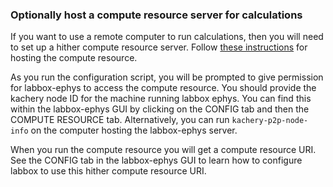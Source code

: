 ### Optionally host a compute resource server for calculations

If you want to use a remote computer to run calculations, then you will need to set up a hither compute resource server. Follow [these instructions](https://github.com/flatironinstitute/hither/blob/master/doc/hosting_compute_resource.md) for hosting the compute resource.

As you run the configuration script, you will be prompted to give permission for labbox-ephys to access the compute resource. You should provide the kachery node ID for the machine running labbox ephys. You can find this within the labbox-ephys GUI by clicking on the CONFIG tab and then the COMPUTE RESOURCE tab. Alternatively, you can run `kachery-p2p-node-info` on the computer hosting the labbox-ephys server.

When you run the compute resource you will get a compute resource URI. See the CONFIG tab in the labbox-ephys GUI to learn how to configure labbox to use this hither compute resource URI.
